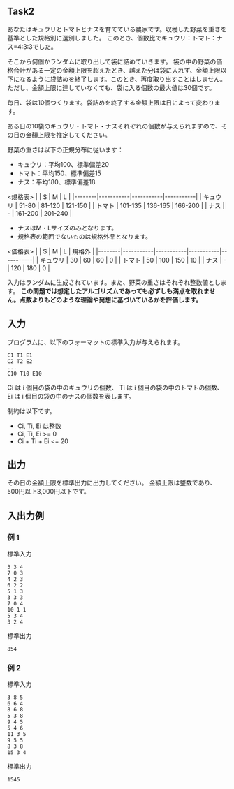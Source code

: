 ## Task2

あなたはキュウリとトマトとナスを育てている農家です。収穫した野菜を重さを基準とした規格別に選別しました。
このとき、個数比でキュウリ：トマト：ナス=4:3:3でした。

そこから何個かランダムに取り出して袋に詰めていきます。
袋の中の野菜の価格合計がある一定の金額上限を超えたとき、越えた分は袋に入れず、金額上限以下になるように袋詰めを終了します。このとき、再度取り出すことはしません。
ただし、金額上限に達していなくても、袋に入る個数の最大値は30個です。

毎日、袋は10個つくります。袋詰めを終了する金額上限は日によって変わります。

ある日の10袋のキュウリ・トマト・ナスそれぞれの個数が与えられますので、その日の金額上限を推定してください。

野菜の重さは以下の正規分布に従います：
- キュウリ：平均100、標準偏差20
- トマト：平均150、標準偏差15
- ナス：平均180、標準偏差18

<規格表>
|        | S         | M         | L         |
|--------|-----------|-----------|-----------|
| キュウリ | 51-80     | 81-120    | 121-150   |
| トマト   | 101-135   | 136-165   | 166-200   |
| ナス     | -         | 161-200   | 201-240   |
- ナスはM・Lサイズのみとなります。
- 規格表の範囲でないものは規格外品となります。

<価格表>
|        | S         | M         | L         | 規格外         |
|--------|-----------|-----------|-----------|-----------|
| キュウリ | 30   | 60   | 60   | 0   |
| トマト   | 50   | 100   | 150   | 10   |
| ナス     | -         | 120   | 180   | 0   |


入力はランダムに生成されています。また、野菜の重さはそれぞれ整数値とします。
**この問題では想定したアルゴリズムであっても必ずしも満点を取れません。点数よりもどのような理論や発想に基づいているかを評価します。**

## 入力
プログラムに、以下のフォーマットの標準入力が与えられます。
```plain
C1 T1 E1
C2 T2 E2
...
C10 T10 E10
```
Ci は i 個目の袋の中のキュウリの個数、
Ti は i 個目の袋の中のトマトの個数、
Ei は i 個目の袋の中のナスの個数を表します。

制約は以下です。
- Ci, Ti, Ei  は整数
- Ci, Ti, Ei >= 0
- Ci + Ti + Ei <= 20

## 出力
その日の金額上限を標準出力に出力してください。
金額上限は整数であり、500円以上3,000円以下です。

## 入出力例
### 例 1
標準入力
```plain
3 3 4
7 0 3
4 2 3
6 2 2
5 1 3
3 3 3
7 0 4
10 1 1
5 3 4
3 2 4
```
標準出力
```plain
854
```

### 例 2
標準入力
```plain
3 8 5
6 6 4
8 6 8
5 3 8
9 4 5
5 4 6
11 3 5
9 5 5
8 3 8
15 3 4
```
標準出力
```plain
1545
```

